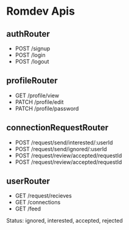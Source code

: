 # Romdev Apis

## authRouter
- POST /signup
- POST /login
- POST /logout

## profileRouter
- GET /profile/view
- PATCH /profile/edit
- PATCH /profile/password

## connectionRequestRouter
- POST /request/send/interested/:userId
- POST /request/send/ignored/:userId
- POST /request/review/accepted/requestId
- POST /request/review/accepted/requestId

## userRouter
- GET /request/recieves
- GET /connections
- GET /feed 

Status: ignored, interested, accepted, rejected